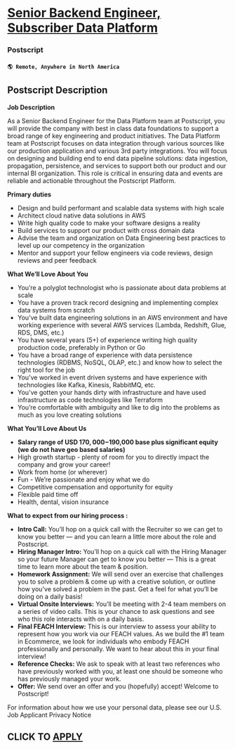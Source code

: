 # [Senior Backend Engineer, Subscriber Data Platform](https://www.remotewlb.com/apply/senior-backend-engineer-subscriber-data-platform)  
### Postscript  
#### `🌎 Remote, Anywhere in North America`  

## **Postscript Description**

**Job Description**

As a Senior Backend Engineer for the Data Platform team at Postscript, you will provide the company with best in class data foundations to support a broad range of key engineering and product initiatives. The Data Platform team at Postscript focuses on data integration through various sources like our production application and various 3rd party integrations. You will focus on designing and building end to end data pipeline solutions: data ingestion, propagation, persistence, and services to support both our product and our internal BI organization. This role is critical in ensuring data and events are reliable and actionable throughout the Postscript Platform.

**Primary duties**

  * Design and build performant and scalable data systems with high scale
  * Architect cloud native data solutions in AWS
  * Write high quality code to make your software designs a reality
  * Build services to support our product with cross domain data
  * Advise the team and organization on Data Engineering best practices to level up our competency in the organization
  * Mentor and support your fellow engineers via code reviews, design reviews and peer feedback

**What We’ll Love About You**

  * You’re a polyglot technologist who is passionate about data problems at scale
  * You have a proven track record designing and implementing complex data systems from scratch
  * You’ve built data engineering solutions in an AWS environment and have working experience with several AWS services (Lambda, Redshift, Glue, RDS, DMS, etc.)
  * You have several years (5+) of experience writing high quality production code, preferably in Python or Go
  * You have a broad range of experience with data persistence technologies (RDBMS, NoSQL, OLAP, etc.) and know how to select the right tool for the job
  * You’ve worked in event driven systems and have experience with technologies like Kafka, Kinesis, RabbitMQ, etc.
  * You’ve gotten your hands dirty with infrastructure and have used infrastructure as code technologies like Terraform
  * You’re comfortable with ambiguity and like to dig into the problems as much as you love creating solutions

**What You’ll Love About Us**

  * **Salary range of USD $170,000-$190,000 base plus significant equity (we do not have geo based salaries)**
  * High growth startup - plenty of room for you to directly impact the company and grow your career!
  * Work from home (or wherever)
  * Fun - We’re passionate and enjoy what we do
  * Competitive compensation and opportunity for equity
  * Flexible paid time off
  * Health, dental, vision insurance

**What to expect from our hiring process :**

  * **Intro Call:** You’ll hop on a quick call with the Recruiter so we can get to know you better — and you can learn a little more about the role and Postscript. 
  * **Hiring Manager Intro:** You’ll hop on a quick call with the Hiring Manager so your future Manager can get to know you better — This is a great time to learn more about the team & position. 
  * **Homework Assignment:** We will send over an exercise that challenges you to solve a problem & come up with a creative solution, or outline how you've solved a problem in the past. Get a feel for what you’ll be doing on a daily basis!
  * **Virtual Onsite Interviews:** You’ll be meeting with 2-4 team members on a series of video calls. This is your chance to ask questions and see who this role interacts with on a daily basis.
  * **Final FEACH Interview:** This is our interview to assess your ability to represent how you work via our FEACH values. As we build the #1 team in Ecommerce, we look for individuals who embody FEACH professionally and personally. We want to hear about this in your final interview!
  * **Reference Checks:** We ask to speak with at least two references who have previously worked with you, at least one should be someone who has previously managed your work.
  * **Offer:** We send over an offer and you (hopefully) accept! Welcome to Postscript!

For information about how we use your personal data, please see our U.S. Job Applicant Privacy Notice

  
## CLICK TO [APPLY](https://www.remotewlb.com/apply/senior-backend-engineer-subscriber-data-platform)

